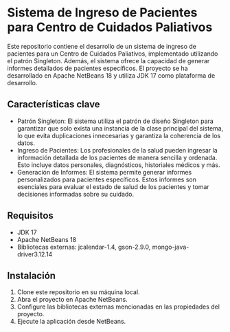 # Sistema de Ingreso de Pacientes para Centro de Cuidados Paliativos

Este repositorio contiene el desarrollo de un sistema de ingreso de pacientes para un Centro de Cuidados Paliativos, implementado utilizando el patrón Singleton. Además, el sistema ofrece la capacidad de generar informes detallados de pacientes específicos. El proyecto se ha desarrollado en Apache NetBeans 18 y utiliza JDK 17 como plataforma de desarrollo.

## Características clave
- Patrón Singleton: El sistema utiliza el patrón de diseño Singleton para garantizar que solo exista una instancia de la clase principal del sistema, lo que evita duplicaciones innecesarias y garantiza la coherencia de los datos.
- Ingreso de Pacientes: Los profesionales de la salud pueden ingresar la información detallada de los pacientes de manera sencilla y ordenada. Esto incluye datos personales, diagnósticos, historiales médicos y más.
- Generación de Informes: El sistema permite generar informes personalizados para pacientes específicos. Estos informes son esenciales para evaluar el estado de salud de los pacientes y tomar decisiones informadas sobre su cuidado.

## Requisitos
- JDK 17
- Apache NetBeans 18
- Bibliotecas externas: jcalendar-1.4, gson-2.9.0, mongo-java-driver3.12.14

## Instalación
1. Clone este repositorio en su máquina local.
2. Abra el proyecto en Apache NetBeans.
3. Configure las bibliotecas externas mencionadas en las propiedades del proyecto.
4. Ejecute la aplicación desde NetBeans.
